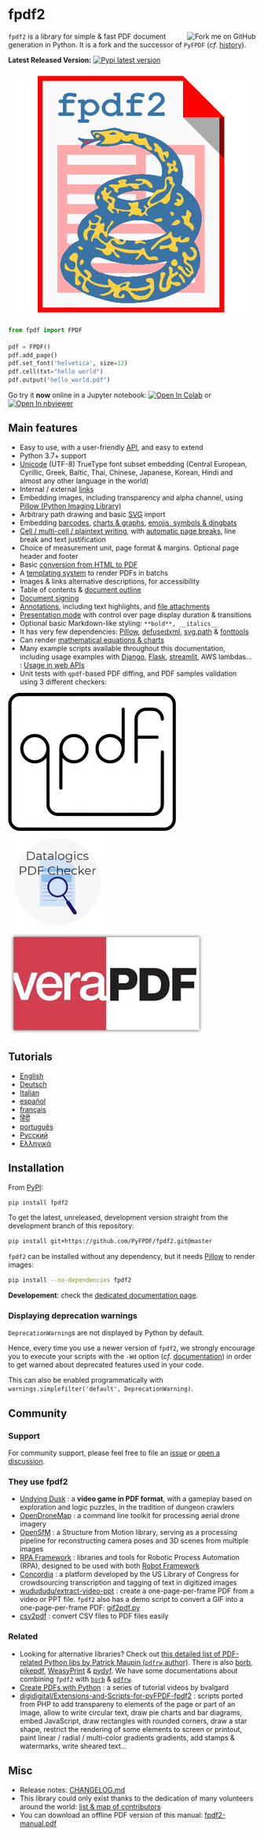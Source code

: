 # fpdf2 #

<a href='https://github.com/PyFPDF/fpdf2'><img src='https://s3.amazonaws.com/github/ribbons/forkme_right_red_aa0000.png' alt='Fork me on GitHub' border='0' align='right' /></a>

`fpdf2` is a library for simple & fast PDF document generation in Python.
It is a fork and the successor of `PyFPDF` (_cf._ [history](https://pyfpdf.github.io/fpdf2/Development.html#history)).

**Latest Released Version:** [![Pypi latest version](https://img.shields.io/pypi/v/fpdf2.svg)](https://pypi.python.org/pypi/fpdf2)

![fpdf2 logo](fpdf2-logo.png)

```python
from fpdf import FPDF

pdf = FPDF()
pdf.add_page()
pdf.set_font('helvetica', size=12)
pdf.cell(txt="hello world")
pdf.output("hello_world.pdf")
```

Go try it **now** online in a Jupyter notebook: [![Open In Colab](https://colab.research.google.com/assets/colab-badge.svg)](https://colab.research.google.com/github/PyFPDF/fpdf2/blob/master/tutorial/notebook.ipynb) or [![Open In nbviewer](https://img.shields.io/badge/Open_In-nbviewer-blue?logo=jupyter)](https://nbviewer.org/github/PyFPDF/fpdf2/blob/master/tutorial/notebook.ipynb)

## Main features ##

* Easy to use, with a user-friendly [API](https://pyfpdf.github.io/fpdf2/fpdf/), and easy to extend
* Python 3.7+ support
* [Unicode](Unicode.md) (UTF-8) TrueType font subset embedding (Central European, Cyrillic, Greek, Baltic, Thai, Chinese, Japanese, Korean, Hindi and almost any other language in the world)
* Internal / external [links](Links.md)
* Embedding images, including transparency and alpha channel, using [Pillow (Python Imaging Library)](https://pillow.readthedocs.io/en/stable/)
* Arbitrary path drawing and basic [SVG](SVG.md) import
* Embedding [barcodes](Barcodes.md), [charts & graphs](Maths.md), [emojis, symbols & dingbats](EmojisSymbolsDingbats.md)
* [Cell / multi-cell / plaintext writing](Text.md), with [automatic page breaks](PageBreaks.md), line break and text justification
* Choice of measurement unit, page format & margins. Optional page header and footer
* Basic [conversion from HTML to PDF](HTML.md)
* A [templating system](Templates.md) to render PDFs in batchs
* Images & links alternative descriptions, for accessibility
* Table of contents & [document outline](DocumentOutlineAndTableOfContents.md)
* [Document signing](Signing.md)
* [Annotations](Annotations.md), including text highlights, and [file attachments](FileAttachments.md)
* [Presentation mode](Presentations.md) with control over page display duration & transitions
* Optional basic Markdown-like styling: `**bold**, __italics__`
* It has very few dependencies: [Pillow](https://pillow.readthedocs.io/en/stable/), [defusedxml](https://pypi.org/project/defusedxml/), [svg.path](https://pypi.org/project/svg.path/) & [fonttools](https://pypi.org/project/fonttools/)
* Can render [mathematical equations & charts](https://pyfpdf.github.io/fpdf2/Maths.html)
* Many example scripts available throughout this documentation, including usage examples with [Django](https://www.djangoproject.com/), [Flask](https://flask.palletsprojects.com), [streamlit](https://streamlit.io/), AWS lambdas... : [Usage in web APIs](UsageInWebAPI.md)
* Unit tests with `qpdf`-based PDF diffing, and PDF samples validation using 3 different checkers:

[![QPDF logo](qpdf-logo.svg)](https://github.com/qpdf/qpdf)
[![PDF Checker logo](pdfchecker-logo.png)](https://www.datalogics.com/products/pdf-tools/pdf-checker/)
[![VeraPDF logo](vera-logo.jpg)](https://verapdf.org)

## Tutorials ##

* [English](Tutorial.md)
* [Deutsch](Tutorial-de.md)
* [Italian](Tutorial-it.md)
* [español](Tutorial-es.md)
* [français](Tutorial-fr.md)
* [हिंदी](Tutorial-हिंदी.md)
* [português](Tutorial-pt.md)
* [Русский](Tutorial-ru.md)
* [Ελληνικά](Tutorial-gr.md)

## Installation ##

From [PyPI](https://pypi.python.org/pypi/fpdf2):
```bash
pip install fpdf2
```

To get the latest, unreleased, development version straight from the development branch of this repository:

```bash
pip install git+https://github.com/PyFPDF/fpdf2.git@master
```

`fpdf2` can be installed without any dependency, but it needs [Pillow](https://pypi.org/project/Pillow/) to render images:
```bash
pip install --no-dependencies fpdf2
```

**Developement**: check the [dedicated documentation page](Development.md).

### Displaying deprecation warnings
`DeprecationWarning`s are not displayed by Python by default.

Hence, every time you use a newer version of `fpdf2`, we strongly encourage you to execute your scripts
with the `-Wd` option (_cf._ [documentation](https://docs.python.org/3/using/cmdline.html#cmdoption-W)) 
in order to get warned about deprecated features used in your code.

This can also be enabled programmatically with `warnings.simplefilter('default', DeprecationWarning)`.

## Community ##

### Support ###

For community support, please feel free to file an [issue](https://github.com/PyFPDF/fpdf2/issues)
or [open a discussion](https://github.com/PyFPDF/fpdf2/discussions).

### They use fpdf2 ###
<!-- cf. Watchman Pypi & DavHau/pypi-deps-db -->
* [Undying Dusk](https://lucas-c.itch.io/undying-dusk) : a **video game in PDF format**, with a gameplay based on exploration and logic puzzles, in the tradition of dungeon crawlers
* [OpenDroneMap](https://github.com/OpenDroneMap/ODM) : a command line toolkit for processing aerial drone imagery
* [OpenSfM](https://github.com/mapillary/OpenSfM) : a Structure from Motion library, serving as a processing pipeline for reconstructing camera poses and 3D scenes from multiple images
* [RPA Framework](https://github.com/robocorp/rpaframework) : libraries and tools for Robotic Process Automation (RPA), designed to be used with both [Robot Framework](https://robotframework.org)
* [Concordia](https://github.com/LibraryOfCongress/concordia) : a platform developed by the US Library of Congress for crowdsourcing transcription and tagging of text in digitized images
* [wudududu/extract-video-ppt](https://github.com/wudududu/extract-video-ppt) : create a one-page-per-frame PDF from a video or PPT file.
  `fpdf2` also has a demo script to convert a GIF into a one-page-per-frame PDF: [gif2pdf.py](https://github.com/PyFPDF/fpdf2/blob/master/tutorial/gif2pdf.py)
* [csv2pdf](https://github.com/TECH-SAVVY-GUY/csv2pdf) : convert CSV files to PDF files easily

### Related ###

* Looking for alternative libraries? Check out [this detailed list of PDF-related Python libs by Patrick Maupin (`pdfrw` author)](https://github.com/pmaupin/pdfrw#other-libraries).
  There is also [borb](https://github.com/jorisschellekens/borb), [pikepdf](https://github.com/pikepdf/pikepdf), [WeasyPrint](https://github.com/Kozea/WeasyPrint) & [pydyf](https://pypi.org/project/pydyf/).
  We have some documentations about combining `fpdf2` with [`borb`](borb.md) & [`pdfrw`](ExistingPDFs.md).
* [Create PDFs with Python](https://www.youtube.com/playlist?list=PLjNQtX45f0dR9K2sMJ5ad9wVjqslNBIC0) : a series of tutorial videos by bvalgard
* [digidigital/Extensions-and-Scripts-for-pyFPDF-fpdf2](https://github.com/digidigital/Extensions-and-Scripts-for-pyFPDF-fpdf2) : scripts ported from PHP to add transpareny to elements of the page or part of an image, allow to write circular text,
   draw pie charts and bar diagrams, embed JavaScript, draw rectangles with rounded corners, draw a star shape,
   restrict the rendering of some elements to screen or printout, paint linear / radial / multi-color gradients gradients, add stamps & watermarks, write sheared text...

## Misc ##

* Release notes: [CHANGELOG.md](https://github.com/PyFPDF/fpdf2/blob/master/CHANGELOG.md)
* This library could only exist thanks to the dedication of many volunteers around the world:
  [list & map of contributors](https://github.com/PyFPDF/fpdf2/blob/master/README.md#contributors-)
* You can download an offline PDF version of this manual: [fpdf2-manual.pdf](fpdf2-manual.pdf)
